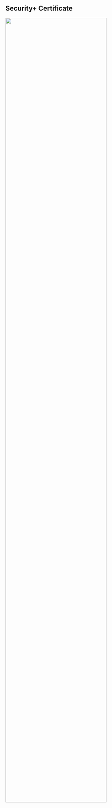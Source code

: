 <h2>Security+ Certificate </h2>
<img src="https://i.imgur.com/xhsSWsf.jpg" height="80%" width="80%""/>
<br />
